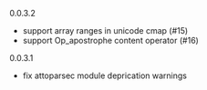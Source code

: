 0.0.3.2

* support array ranges in unicode cmap (#15)
* support Op\_apostrophe content operator (#16)

0.0.3.1

* fix attoparsec module deprication warnings
